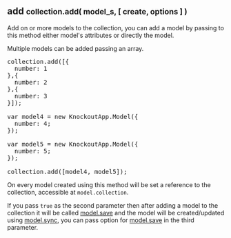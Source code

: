 <h2 class="page-header">add <small>collection.add( model_s, [ create, options ] )</small></h2>

Add on or more models to the collection, you can add a model by passing to this method either model's attributes or directly the model.

Multiple models can be added passing an array.

<pre class="prettyprint">
collection.add([{
  number: 1
},{
  number: 2
},{
  number: 3
}]);

var model4 = new KnockoutApp.Model({
  number: 4;
});

var model5 = new KnockoutApp.Model({
  number: 5;
});

collection.add([model4, model5]);
</pre>

On every model created using this method will be set a reference to the collection, accessible at `model.collection`.

If you pass `true` as the second parameter then after adding a model to the collection it will be called <a href="#savemodel.save([options])">model.save</a> and the model will be created/updated using <a href="#syncmodel.sync(model,method,options)">model.sync</a>, you can pass option for <a href="#savemodel.save([options])">model.save</a> in the third parameter.